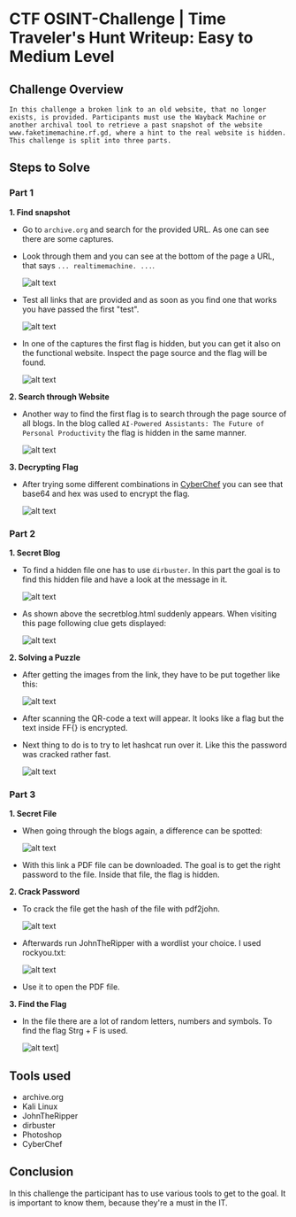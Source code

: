 # CTF OSINT-Challenge | Time Traveler's Hunt Writeup: Easy to Medium Level

## Challenge Overview

    In this challenge a broken link to an old website, that no longer exists, is provided. Participants must use the Wayback Machine or another archival tool to retrieve a past snapshot of the website www.faketimemachine.rf.gd, where a hint to the real website is hidden. This challenge is split into three parts.

## Steps to Solve

### Part 1

**1. Find snapshot**

  - Go to `archive.org` and search for the provided URL. As one can see there are some captures.
  - Look through them and you can see at the bottom of the page a URL, that says `... realtimemachine. ...`.

    ![alt text](media/image-01.png)

  - Test all links that are provided and as soon as you find one that works you have passed the first "test".

    ![alt text](media/image-02.png)

  - In one of the captures the first flag is hidden, but you can get it also on the functional website. Inspect the page source and the flag will be found.

    ![alt text](media/image-03.png)


**2. Search through Website**

  - Another way to find the first flag is to search through the page source of all blogs. In the blog called `AI-Powered Assistants: The Future of Personal Productivity` the flag is hidden in the same manner.

    ![alt text](media/image-04.png)

**3. Decrypting Flag**

  - After trying some different combinations in [CyberChef](https://gchq.github.io/CyberChef/) you can see that base64 and hex was used to encrypt the flag.

    ![alt text](media/image-05.png)

### Part 2

**1. Secret Blog**

  - To find a hidden file one has to use `dirbuster`. In this part the goal is to find this hidden file and have a look at the message in it.

    ![alt text](media/image-06.png)

  - As shown above the secretblog.html suddenly appears. When visiting this page following clue gets displayed:

    ![alt text](media/image-07.png)

**2. Solving a Puzzle**

  - After getting the images from the link, they have to be put together like this:

    ![alt text](media/fullQRcode.png)

  - After scanning the QR-code a text will appear. It looks like a flag but the text inside FF{} is encrypted.

  - Next thing to do is to try  to let hashcat run over it. Like this the password was cracked rather fast.

    ![alt text](media/image-08.png)

### Part 3

**1. Secret File**

  - When going through the blogs again, a difference can be spotted:

    ![alt text](media/image-09.png)

  - With this link a PDF file can be downloaded. The goal is to get the right password to the file. Inside that file, the flag is hidden.

**2. Crack Password**

  - To crack the file get the hash of the file with pdf2john.

    ![alt text](media/image-10.png)

  - Afterwards run JohnTheRipper with a wordlist your choice. I used rockyou.txt:

    ![alt text](media/image-11.png)

  - Use it to open the PDF file. 

**3. Find the Flag**

  - In the file there are a lot of random letters, numbers and symbols. To find the flag Strg + F is used.

    ![alt text](media/image-12.png)]

## Tools used

  - archive.org
  - Kali Linux
  - JohnTheRipper
  - dirbuster
  - Photoshop
  - CyberChef

## Conclusion

In this challenge the participant has to use various tools to get to the goal. It is important to know them, because they're a must in the IT.